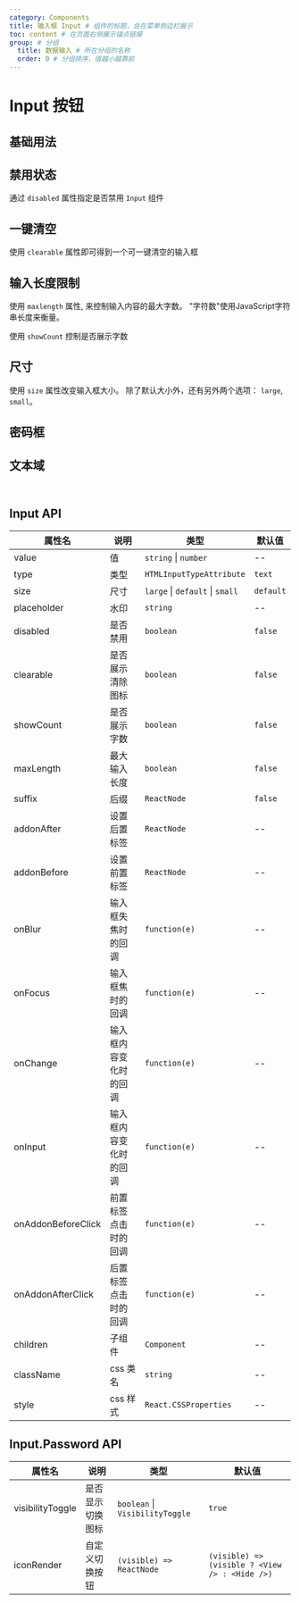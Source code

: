 ```yaml
---
category: Components
title: 输入框 Input # 组件的标题，会在菜单侧边栏展示
toc: content # 在页面右侧展示锚点链接
group: # 分组
  title: 数据输入 # 所在分组的名称
  order: 0 # 分组排序，值越小越靠前
---
```


# Input 按钮

## 基础用法

<code src="./demo/basic"></code>

## 禁用状态​

通过 `disabled` 属性指定是否禁用 `Input` 组件

<code src="./demo/disabled"></code>

## 一键清空​

使用 `clearable` 属性即可得到一个可一键清空的输入框

<code src="./demo/clearable"></code>

## 输入长度限制

使用 `maxlength` 属性, 来控制输入内容的最大字数。 "字符数"使用JavaScript字符串长度来衡量。

使用 `showCount` 控制是否展示字数

<code src="./demo/showCount"></code>

## 尺寸​

使用 `size` 属性改变输入框大小。 除了默认大小外，还有另外两个选项： `large`, `small`。

<code src="./demo/size"></code>

## 密码框

<code src="./demo/password"></code>

## 文本域

<code src='./demo/textarea.tsx'> </code>

## Input API

| 属性名             | 说明                   | 类型                            | 默认值    |
| ------------------ | ---------------------- | ------------------------------- | --------- |
| value              | 值                     | `string` \| `number`            | --        |
| type               | 类型                   | `HTMLInputTypeAttribute`        | `text`    |
| size               | 尺寸                   | `large` \| `default` \| `small` | `default` |
| placeholder        | 水印                   | `string`                        | --        |
| disabled           | 是否禁用               | `boolean`                       | `false`   |
| clearable          | 是否展示清除图标       | `boolean`                       | `false`   |
| showCount          | 是否展示字数           | `boolean`                       | `false`   |
| maxLength          | 最大输入长度           | `boolean`                       | `false`   |
| suffix             | 后缀                   | `ReactNode`                     | `false`   |
| addonAfter         | 设置后置标签           | `ReactNode`                     | --        |
| addonBefore        | 设置前置标签           | `ReactNode`                     | --        |
| onBlur             | 输入框失焦时的回调     | `function(e)`                   | --        |
| onFocus            | 输入框焦时的回调       | `function(e)`                   | --        |
| onChange           | 输入框内容变化时的回调 | `function(e)`                   | --        |
| onInput            | 输入框内容变化时的回调 | `function(e)`                   | --        |
| onAddonBeforeClick | 前置标签点击时的回调   | `function(e)`                   | --        |
| onAddonAfterClick  | 后置标签点击时的回调   | `function(e)`                   | --        |
| children           | 子组件                 | `Component`                     | --        |
| className          | css 类名               | `string`                        | --        |
| style              | css 样式               | `React.CSSProperties`           | --        |

## Input.Password API

| 属性名           | 说明             | 类型                            | 默认值                                         |
| ---------------- | ---------------- | ------------------------------- | ---------------------------------------------- |
| visibilityToggle | 是否显示切换图标 | `boolean` \| `VisibilityToggle` | `true`                                         |
| iconRender       | 自定义切换按钮   | `(visible) => ReactNode`        | `(visible) => (visible ? <View /> : <Hide />)` |
